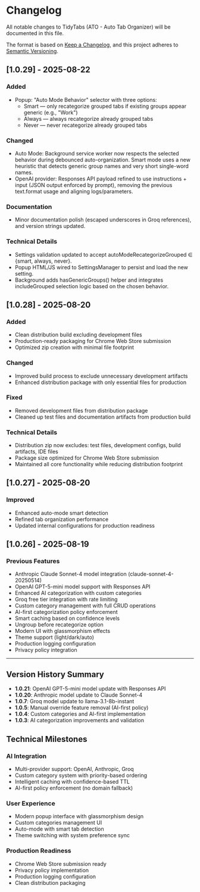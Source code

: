 # Changelog

All notable changes to TidyTabs (ATO - Auto Tab Organizer) will be documented in this file.

The format is based on [Keep a Changelog](https://keepachangelog.com/en/1.0.0/),
and this project adheres to [Semantic Versioning](https://semver.org/spec/v2.0.0.html).

## [1.0.29] - 2025-08-22

### Added

- Popup: "Auto Mode Behavior" selector with three options:
  - Smart — only recategorize grouped tabs if existing groups appear generic (e.g., "Work")
  - Always — always recategorize already grouped tabs
  - Never — never recategorize already grouped tabs

### Changed

- Auto Mode: Background service worker now respects the selected behavior during debounced auto-organization. Smart mode uses a new heuristic that detects generic group names and very short single-word names.
- OpenAI provider: Responses API payload refined to use instructions + input (JSON output enforced by prompt), removing the previous text.format usage and aligning logs/parameters.

### Documentation

- Minor documentation polish (escaped underscores in Groq references), and version strings updated.

### Technical Details

- Settings validation updated to accept autoModeRecategorizeGrouped ∈ {smart, always, never}.
- Popup HTML/JS wired to SettingsManager to persist and load the new setting.
- Background adds hasGenericGroups() helper and integrates includeGrouped selection logic based on the chosen behavior.
## [1.0.28] - 2025-08-20

### Added

- Clean distribution build excluding development files
- Production-ready packaging for Chrome Web Store submission
- Optimized zip creation with minimal file footprint

### Changed

- Improved build process to exclude unnecessary development artifacts
- Enhanced distribution package with only essential files for production

### Fixed

- Removed development files from distribution package
- Cleaned up test files and documentation artifacts from production build

### Technical Details

- Distribution zip now excludes: test files, development configs, build artifacts, IDE files
- Package size optimized for Chrome Web Store submission
- Maintained all core functionality while reducing distribution footprint

## [1.0.27] - 2025-08-20

### Improved

- Enhanced auto-mode smart detection
- Refined tab organization performance
- Updated internal configurations for production readiness

## [1.0.26] - 2025-08-19

### Previous Features

- Anthropic Claude Sonnet-4 model integration (claude-sonnet-4-20250514)
- OpenAI GPT-5-mini model support with Responses API
- Enhanced AI categorization with custom categories
- Groq free tier integration with rate limiting
- Custom category management with full CRUD operations
- AI-first categorization policy enforcement
- Smart caching based on confidence levels
- Ungroup before recategorize option
- Modern UI with glassmorphism effects
- Theme support (light/dark/auto)
- Production logging configuration
- Privacy policy integration

---

## Version History Summary

- **1.0.21**: OpenAI GPT-5-mini model update with Responses API
- **1.0.20**: Anthropic model update to Claude Sonnet-4
- **1.0.7**: Groq model update to llama-3.1-8b-instant
- **1.0.5**: Manual override feature removal (AI-first policy)
- **1.0.4**: Custom categories and AI-first implementation
- **1.0.3**: AI categorization improvements and validation

## Technical Milestones

### AI Integration

- Multi-provider support: OpenAI, Anthropic, Groq
- Custom category system with priority-based ordering
- Intelligent caching with confidence-based TTL
- AI-first policy enforcement (no domain fallback)

### User Experience

- Modern popup interface with glassmorphism design
- Custom categories management UI
- Auto-mode with smart tab detection
- Theme switching with system preference sync

### Production Readiness

- Chrome Web Store submission ready
- Privacy policy implementation
- Production logging configuration
- Clean distribution packaging
